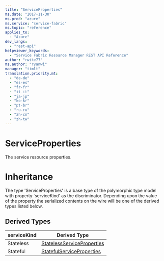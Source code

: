 ```yaml
---
title: "ServiceProperties"
ms.date: "2017-11-30"
ms.prod: "azure"
ms.service: "service-fabric"
ms.topic: "reference"
applies_to: 
  - "Azure"
dev_langs: 
  - "rest-api"
helpviewer_keywords: 
  - "Service Fabric Resource Manager REST API Reference"
author: "rwike77"
ms.author: "ryanwi"
manager: "timlt"
translation.priority.mt: 
  - "de-de"
  - "es-es"
  - "fr-fr"
  - "it-it"
  - "ja-jp"
  - "ko-kr"
  - "pt-br"
  - "ru-ru"
  - "zh-cn"
  - "zh-tw"
---
```

# ServiceProperties

The service resource properties.
# Inheritance

The type 'ServiceProperties' is a base type of the polymorphic type model with property 'serviceKind' as the discriminator.
Depending upon the value of the property the serialized contents on the wire will be one of the derived types listed below.
## Derived Types

| serviceKind | Derived Type |
| --- | --- | 
| Stateless | [StatelessServiceProperties](sfrp-2017-07-01-preview-model-statelessserviceproperties.md) |
| Stateful | [StatefulServiceProperties](sfrp-2017-07-01-preview-model-statefulserviceproperties.md) |

